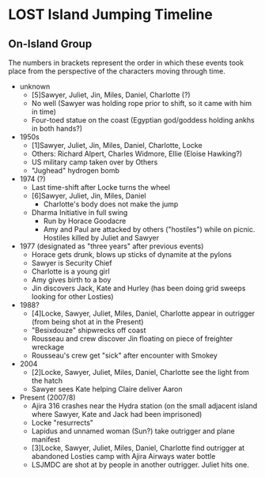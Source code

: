# LOST Island Jumping Timeline

## On-Island Group

The numbers in brackets represent the order in which these events took place from the perspective of the characters moving through time.

- unknown
    - [5]Sawyer, Juliet, Jin, Miles, Daniel, Charlotte (?)
    - No well (Sawyer was holding rope prior to shift, so it came with him in time)
    - Four-toed statue on the coast (Egyptian god/goddess holding ankhs in both hands?) 
- 1950s
    - [1]Sawyer, Juliet, Jin, Miles, Daniel, Charlotte, Locke
    - Others: Richard Alpert, Charles Widmore, Ellie (Eloise Hawking?)
    - US military camp taken over by Others
    - "Jughead" hydrogen bomb 
- 1974 (?)
    - Last time-shift after Locke turns the wheel
    - [6]Sawyer, Juliet, Jin, Miles, Daniel
        - Charlotte's body does not make the jump 
    - Dharma Initiative in full swing
        - Run by Horace Goodacre
        - Amy and Paul are attacked by others ("hostiles") while on picnic. Hostiles killed by Juliet and Sawyer 
- 1977 (designated as "three years" after previous events)
    - Horace gets drunk, blows up sticks of dynamite at the pylons
    - Sawyer is Security Chief
    - Charlotte is a young girl
    - Amy gives birth to a boy
    - Jin discovers Jack, Kate and Hurley (has been doing grid sweeps looking for other Losties) 
- 1988?
    - [4]Locke, Sawyer, Juliet, Miles, Daniel, Charlotte appear in outrigger (from being shot at in the Present)
    - "Besixdouze" shipwrecks off coast
    - Rousseau and crew discover Jin floating on piece of freighter wreckage
    - Rousseau's crew get "sick" after encounter with Smokey 
- 2004
    - [2]Locke, Sawyer, Juliet, Miles, Daniel, Charlotte see the light from the hatch
    - Sawyer sees Kate helping Claire deliver Aaron 
- Present (2007/8)
    - Ajira 316 crashes near the Hydra station (on the small adjacent island where Sawyer, Kate and Jack had been imprisoned)
    - Locke "resurrects"
    - Lapidus and unnamed woman (Sun?) take outrigger and plane manifest
    - [3]Locke, Sawyer, Juliet, Miles, Daniel, Charlotte find outrigger at abandoned Losties camp with Ajira Airways water bottle
    - LSJMDC are shot at by people in another outrigger. Juliet hits one.
